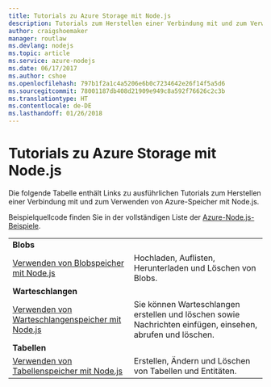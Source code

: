 ```yaml
---
title: Tutorials zu Azure Storage mit Node.js
description: Tutorials zum Herstellen einer Verbindung mit und zum Verwenden von Azure Storage mit Node.js
author: craigshoemaker
manager: routlaw
ms.devlang: nodejs
ms.topic: article
ms.service: azure-nodejs
ms.date: 06/17/2017
ms.author: cshoe
ms.openlocfilehash: 797b1f2a1c4a5206e6b0c7234642e26f14f5a5d6
ms.sourcegitcommit: 78001187db408d21909e949c8a592f76626c2c3b
ms.translationtype: HT
ms.contentlocale: de-DE
ms.lasthandoff: 01/26/2018
---
```

# <a name="azure-storage-with-nodejs-tutorials"></a>Tutorials zu Azure Storage mit Node.js

Die folgende Tabelle enthält Links zu ausführlichen Tutorials zum Herstellen einer Verbindung mit und zum Verwenden von Azure-Speicher mit Node.js.

Beispielquellcode finden Sie in der vollständigen Liste der [Azure-Node.js-Beispiele](https://azure.microsoft.com/resources/samples/?term=nodejs).

| | |
|---|---|
| **Blobs** ||
| [Verwenden von Blobspeicher mit Node.js](http://docs.microsoft.com/azure/storage/storage-nodejs-how-to-use-blob-storage?toc=/azure/node/toc.json&bc=/azure/node/toc.json) | Hochladen, Auflisten, Herunterladen und Löschen von Blobs. |
| **Warteschlangen** ||
| [Verwenden von Warteschlangenspeicher mit Node.js](http://docs.microsoft.com/azure/storage/storage-nodejs-how-to-use-queues?toc=/azure/node/toc.json&bc=/azure/node/toc.json) | Sie können Warteschlangen erstellen und löschen sowie Nachrichten einfügen, einsehen, abrufen und löschen. |
| **Tabellen** ||
| [Verwenden von Tabellenspeicher mit Node.js](http://docs.microsoft.com/azure/storage/storage-nodejs-how-to-use-table-storage?toc=/azure/node/toc.json&bc=/azure/node/toc.json) | Erstellen, Ändern und Löschen von Tabellen und Entitäten. |
